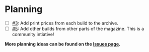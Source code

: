 # Planning

- [ ] [#3](https://github.com/willtheorangeguy/Maximum-PC-Builds-Archive/issues/3): Add print prices from each build to the archive.
- [ ] [#5](https://github.com/willtheorangeguy/Maximum-PC-Builds-Archive/issues/5): Add other builds from other parts of the magazine. This is a community intiative!

**More planning ideas can be found on the [Issues page](https://github.com/willtheorangeguy/Maximum-PC-Builds-Archive/issues).**
